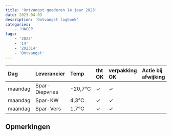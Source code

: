 ```yaml
---
title: 'Ontvangst goederen 14 jaar 2023'
date: 2023-04-03
description: 'Ontvangst logboek'
categories:
    - 'HACCP'
tags:
    - '2023'
    - '14'
    - '202314'
    - 'Ontvangst'
---
```

| Dag | Leverancier | Temp | tht OK | verpakking OK | Actie bij afwijking | Controle door |
|:---|:---|:---|:---|:---|:---|:---|
| maandag | Spar-Diepvries | -20,7°C | &check; | &check; | | DPater |
| maandag | Spar-KW | 4,3°C | &check; | &check; | | DPater |
| maandag | Spar-Vers | 1,7°C | &check; | &check; | | DPater |

## Opmerkingen


